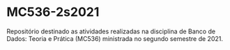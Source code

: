 # MC536-2s2021
Repositório destinado as atividades realizadas na disciplina de Banco de Dados: Teoria e Prática (MC536) ministrada no segundo semestre de 2021.
